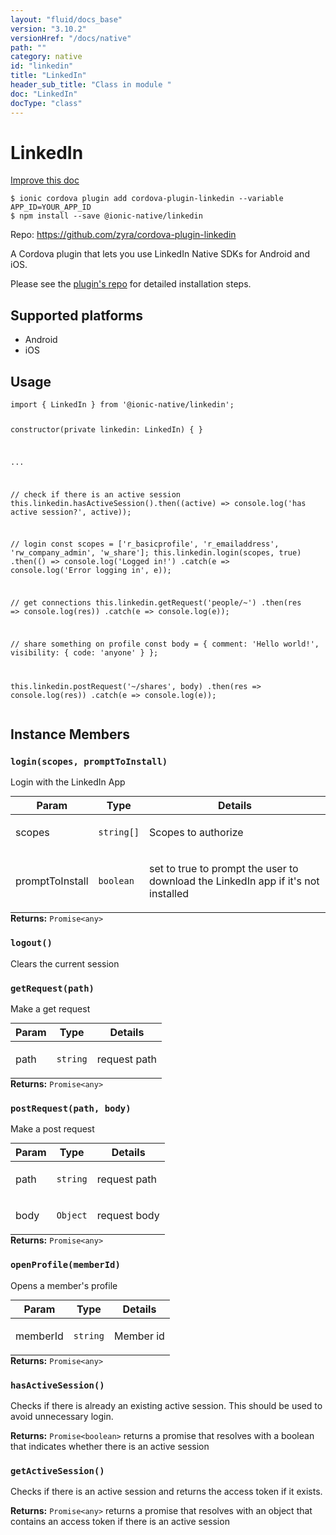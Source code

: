 ```yaml
---
layout: "fluid/docs_base"
version: "3.10.2"
versionHref: "/docs/native"
path: ""
category: native
id: "linkedin"
title: "LinkedIn"
header_sub_title: "Class in module "
doc: "LinkedIn"
docType: "class"
---
```


<h1 class="api-title">LinkedIn</h1>

<a class="improve-v2-docs" href="http://github.com/driftyco/ionic-native/edit/master/src/@ionic-native/plugins/linkedin/index.ts#L3">
  Improve this doc
</a>






<pre><code class="nohighlight">$ ionic cordova plugin add cordova-plugin-linkedin --variable APP_ID=YOUR_APP_ID
$ npm install --save @ionic-native/linkedin
</code></pre>
<p>Repo:
  <a href="https://github.com/zyra/cordova-plugin-linkedin">
    https://github.com/zyra/cordova-plugin-linkedin
  </a>
</p>


<p>A Cordova plugin that lets you use LinkedIn Native SDKs for Android and iOS.</p>
<p>Please see the <a href="https://github.com/zyramedia/cordova-plugin-linkedin#installation">plugin&#39;s repo</a> for detailed installation steps.</p>




<h2>Supported platforms</h2>
<ul>
  <li>Android</li><li>iOS</li>
</ul>






<h2>Usage</h2>
<pre><code class="lang-typescript">import { LinkedIn } from &#39;@ionic-native/linkedin&#39;;

constructor(private linkedin: LinkedIn) { }

...

// check if there is an active session
this.linkedin.hasActiveSession().then((active) =&gt; console.log(&#39;has active session?&#39;, active));

// login
const scopes = [&#39;r_basicprofile&#39;, &#39;r_emailaddress&#39;, &#39;rw_company_admin&#39;, &#39;w_share&#39;];
this.linkedin.login(scopes, true)
  .then(() =&gt; console.log(&#39;Logged in!&#39;)
  .catch(e =&gt; console.log(&#39;Error logging in&#39;, e));


// get connections
this.linkedin.getRequest(&#39;people/~&#39;)
  .then(res =&gt; console.log(res))
  .catch(e =&gt; console.log(e));

// share something on profile
const body = {
  comment: &#39;Hello world!&#39;,
  visibility: {
    code: &#39;anyone&#39;
  }
};

this.linkedin.postRequest(&#39;~/shares&#39;, body)
  .then(res =&gt; console.log(res))
  .catch(e =&gt; console.log(e));
</code></pre>








<h2>Instance Members</h2>
<h3><a class="anchor" name="login" href="#login"></a><code>login(scopes,&nbsp;promptToInstall)</code></h3>


Login with the LinkedIn App
<table class="table param-table" style="margin:0;">
  <thead>
  <tr>
    <th>Param</th>
    <th>Type</th>
    <th>Details</th>
  </tr>
  </thead>
  <tbody>
  <tr>
    <td>
      scopes</td>
    <td>
      <code>string[]</code>
    </td>
    <td>
      <p>Scopes to authorize</p>
</td>
  </tr>
  
  <tr>
    <td>
      promptToInstall</td>
    <td>
      <code>boolean</code>
    </td>
    <td>
      <p>set to true to prompt the user to download the LinkedIn app if it&#39;s not installed</p>
</td>
  </tr>
  </tbody>
</table>

<div class="return-value" markdown="1">
  <i class="icon ion-arrow-return-left"></i>
  <b>Returns:</b> <code>Promise&lt;any&gt;</code> 
</div><h3><a class="anchor" name="logout" href="#logout"></a><code>logout()</code></h3>




Clears the current session



<h3><a class="anchor" name="getRequest" href="#getRequest"></a><code>getRequest(path)</code></h3>


Make a get request
<table class="table param-table" style="margin:0;">
  <thead>
  <tr>
    <th>Param</th>
    <th>Type</th>
    <th>Details</th>
  </tr>
  </thead>
  <tbody>
  <tr>
    <td>
      path</td>
    <td>
      <code>string</code>
    </td>
    <td>
      <p>request path</p>
</td>
  </tr>
  </tbody>
</table>

<div class="return-value" markdown="1">
  <i class="icon ion-arrow-return-left"></i>
  <b>Returns:</b> <code>Promise&lt;any&gt;</code> 
</div><h3><a class="anchor" name="postRequest" href="#postRequest"></a><code>postRequest(path,&nbsp;body)</code></h3>


Make a post request
<table class="table param-table" style="margin:0;">
  <thead>
  <tr>
    <th>Param</th>
    <th>Type</th>
    <th>Details</th>
  </tr>
  </thead>
  <tbody>
  <tr>
    <td>
      path</td>
    <td>
      <code>string</code>
    </td>
    <td>
      <p>request path</p>
</td>
  </tr>
  
  <tr>
    <td>
      body</td>
    <td>
      <code>Object</code>
    </td>
    <td>
      <p>request body</p>
</td>
  </tr>
  </tbody>
</table>

<div class="return-value" markdown="1">
  <i class="icon ion-arrow-return-left"></i>
  <b>Returns:</b> <code>Promise&lt;any&gt;</code> 
</div><h3><a class="anchor" name="openProfile" href="#openProfile"></a><code>openProfile(memberId)</code></h3>


Opens a member's profile
<table class="table param-table" style="margin:0;">
  <thead>
  <tr>
    <th>Param</th>
    <th>Type</th>
    <th>Details</th>
  </tr>
  </thead>
  <tbody>
  <tr>
    <td>
      memberId</td>
    <td>
      <code>string</code>
    </td>
    <td>
      <p>Member id</p>
</td>
  </tr>
  </tbody>
</table>

<div class="return-value" markdown="1">
  <i class="icon ion-arrow-return-left"></i>
  <b>Returns:</b> <code>Promise&lt;any&gt;</code> 
</div><h3><a class="anchor" name="hasActiveSession" href="#hasActiveSession"></a><code>hasActiveSession()</code></h3>


Checks if there is already an existing active session. This should be used to avoid unnecessary login.


<div class="return-value" markdown="1">
  <i class="icon ion-arrow-return-left"></i>
  <b>Returns:</b> <code>Promise&lt;boolean&gt;</code> returns a promise that resolves with a boolean that indicates whether there is an active session
</div><h3><a class="anchor" name="getActiveSession" href="#getActiveSession"></a><code>getActiveSession()</code></h3>


Checks if there is an active session and returns the access token if it exists.


<div class="return-value" markdown="1">
  <i class="icon ion-arrow-return-left"></i>
  <b>Returns:</b> <code>Promise&lt;any&gt;</code> returns a promise that resolves with an object that contains an access token if there is an active session
</div>





